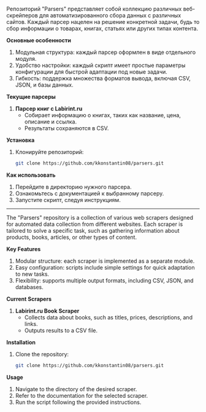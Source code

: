 Репозиторий "Parsers" представляет собой коллекцию различных веб-скрейперов для автоматизированного сбора данных с различных сайтов. Каждый парсер нацелен на решение конкретной задачи, будь то сбор информации о товарах, книгах, статьях или других типах контента.  

**Основные особенности**  
1. Модульная структура: каждый парсер оформлен в виде отдельного модуля.  
2. Удобство настройки: каждый скрипт имеет простые параметры конфигурации для быстрой адаптации под новые задачи.  
3. Гибкость: поддержка множества форматов вывода, включая CSV, JSON, и базы данных.  

**Текущие парсеры**  
1. **Парсер книг с Labirint.ru**  
   - Собирает информацию о книгах, таких как название, цена, описание и ссылка.  
   - Результаты сохраняются в CSV.

**Установка**  
1. Клонируйте репозиторий:  
   ```bash  
   git clone https://github.com/kkonstantin08/parsers.git 
   ```

**Как использовать**  
1. Перейдите в директорию нужного парсера.  
2. Ознакомьтесь с документацией к выбранному парсеру.  
3. Запустите скрипт, следуя инструкциям.

---
The "Parsers" repository is a collection of various web scrapers designed for automated data collection from different websites. Each scraper is tailored to solve a specific task, such as gathering information about products, books, articles, or other types of content.  

**Key Features**  
1. Modular structure: each scraper is implemented as a separate module.  
2. Easy configuration: scripts include simple settings for quick adaptation to new tasks.  
3. Flexibility: supports multiple output formats, including CSV, JSON, and databases.  

**Current Scrapers**  
1. **Labirint.ru Book Scraper**  
   - Collects data about books, such as titles, prices, descriptions, and links.  
   - Outputs results to a CSV file.

**Installation**  
1. Clone the repository:  
   ```bash  
   git clone https://github.com/kkonstantin08/parsers.git  
   ```  

**Usage**  
1. Navigate to the directory of the desired scraper.  
2. Refer to the documentation for the selected scraper.  
3. Run the script following the provided instructions.
